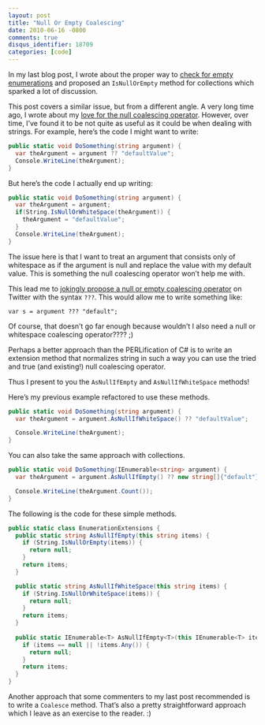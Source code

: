```yaml
---
layout: post
title: "Null Or Empty Coalescing"
date: 2010-06-16 -0800
comments: true
disqus_identifier: 18709
categories: [code]
---
```

In my last blog post, I wrote about the proper way to [check for empty
enumerations](http://haacked.com/archive/2010/06/10/checking-for-empty-enumerations.aspx "Checking For Empty Enumerations")
and proposed an `IsNullOrEmpty` method for collections which sparked a
lot of discussion.

This post covers a similar issue, but from a different angle. A very
long time ago, I wrote about my [love for the null coalescing
operator](http://haacked.com/archive/2006/08/07/tinytrickforviewstatebackedproperties.aspx/ "Null Coalescing Operator").
However, over time, I’ve found it to be not quite as useful as it could
be when dealing with strings. For example, here’s the code I might want
to write:

```csharp
public static void DoSomething(string argument) {
  var theArgument = argument ?? "defaultValue";
  Console.WriteLine(theArgument);
}
```

But here’s the code I actually end up writing:

```csharp
public static void DoSomething(string argument) {
  var theArgument = argument;
  if(String.IsNullOrWhiteSpace(theArgument)) {
    theArgument = "defaultValue";
  }
  Console.WriteLine(theArgument);
}
```

The issue here is that I want to treat an argument that consists only of
whitespace as if the argument is null and replace the value with my
default value. This is something the null coalescing operator won’t help
me with.

This lead me to [jokingly propose a null or empty coalescing
operator](http://twitter.com/haacked/status/15836957374 "@haacked on twitter")
on Twitter with the syntax `???`. This would allow me to write something
like:

`var s = argument ??? "default";`

Of course, that doesn’t go far enough because wouldn’t I also need a
null or whitespace coalescing operator???? ;)

Perhaps a better approach than the PERLification of C\# is to write an
extension method that normalizes string in such a way you can use the
tried and true (and existing!) null coalescing operator.

Thus I present to you the `AsNullIfEmpty` and `AsNullIfWhiteSpace`
methods!

Here’s my previous example refactored to use these methods.

```csharp
public static void DoSomething(string argument) {
  var theArgument = argument.AsNullIfWhiteSpace() ?? "defaultValue";

  Console.WriteLine(theArgument);
}
```

You can also take the same approach with collections.

```csharp
public static void DoSomething(IEnumerable<string> argument) {
  var theArgument = argument.AsNullIfEmpty() ?? new string[]{"default"};

  Console.WriteLine(theArgument.Count());
}
```

The following is the code for these simple methods.

```csharp
public static class EnumerationExtensions {
  public static string AsNullIfEmpty(this string items) {
    if (String.IsNullOrEmpty(items)) {
      return null;
    }
    return items;
  }

  public static string AsNullIfWhiteSpace(this string items) {
    if (String.IsNullOrWhiteSpace(items)) {
      return null;
    }
    return items;
  }
        
  public static IEnumerable<T> AsNullIfEmpty<T>(this IEnumerable<T> items) {
    if (items == null || !items.Any()) {
      return null;
    }
    return items;
  }
}
```

Another approach that some commenters to my last post recommended is to
write a `Coalesce` method. That’s also a pretty straightforward approach
which I leave as an exercise to the reader. :)

